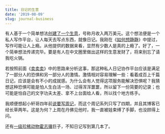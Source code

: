```yaml
---
title: 日记的生意
date: '2019-08-09'
slug: journal-business
---
```


有人基于一个简单想法[创建了一个生意](https://www.indiehackers.com/interview/063525ef84)，号称月收入两万美元。这个想法便是一个私人写作平台，让人每天去写点东西，就像日记。我刚在《[如何想静静](/cn/2019/07/inner-peace/)》中提过，写作可能让人上瘾。从他提供的数据来看，显然有少数人是真的上瘾了。好了，一个简单想法传递完毕。要是有人在中文圈里做出这样的生意发财了，将来别忘了请我吃火锅。

若按照前面《[卖卖卖](/cn/2019/08/sell/)》中的思路来分析这事，那这种私人日记协作平台应该是满足了一部分人的恐惧和另一部分人的激情。激情相对容易理解一些：看着成百上千篇日记，应该是会有不小的成就感。为什么会有人觉得这项服务能解决恐惧呢？我猜想这种恐惧可能是怕人生白活一场、过得浑浑噩噩，所以留下一份简要的记录；也可能是怕自己的文字功夫太差、拿不上台面给人看，所以找个地方练手。

我顺便想起小轩哥四年前[说要写周记](https://yixuan.cos.name/cn/2015/11/weekly-journal/)，而这个周记系列只写了四期，并且其博客已经长草两年。这是为何？上周在丹佛见他时，我一直被娃束缚了手脚，也没顾得上问。

还有[一级珍稀动物霍志骥](/cn/2017/08/diary/)巨子，不知日记写到第几本了。
